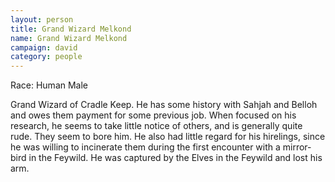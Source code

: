 ```yaml
---
layout: person
title: Grand Wizard Melkond
name: Grand Wizard Melkond
campaign: david
category: people
---
```

Race: Human Male

Grand Wizard of Cradle Keep. He has some history with Sahjah and Belloh and owes them payment for some previous job.
When focused on his research, he seems to take little notice of others, and is generally quite rude. They seem to bore him. He also had little regard for his hirelings, since he was willing to incinerate them during the first encounter with a mirror-bird in the Feywild.
He was captured by the Elves in the Feywild and lost his arm.